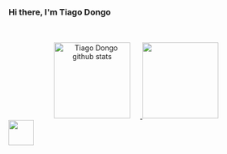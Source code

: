 ### Hi there, I'm Tiago Dongo

<div align="center" style="margin-top: 50px;">
  <a href="https://github.com/TiagoDongo">
  <img align="" height='150px' style="margin-right: 20px;" src="https://github-readme-stats.vercel.app/api?username=TiagoDongo&rank_icon=github&hide_title=true&hide_border=true&show_icons=true&theme=gotham" alt="Tiago Dongo github stats"  />
  <img align="" height='150px' src="https://github-readme-stats.vercel.app/api/top-langs/?username=TiagoDongo&langs_count=10&hide_title=false&hide_border=true&layout=compact&theme=gotham&count_private=true&hide=css,html" />
</div>

<div >
  <a href="https://www.facebook.com/Tiago.Henrique.Dongo">
  <img height='50px' width='50px' src="https://cdn.jsdelivr.net/gh/devicons/devicon@latest/icons/facebook/facebook-plain.svg" />
  </a>        
</div>
